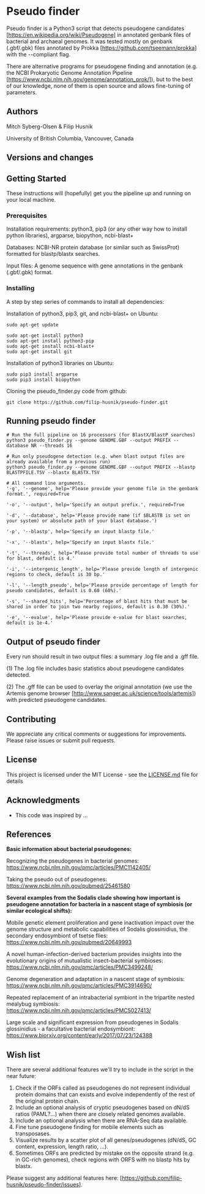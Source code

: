 # Pseudo finder
Pseudo finder is a Python3 script that detects pseudogene candidates [https://en.wikipedia.org/wiki/Pseudogene] in annotated genbank files of bacterial and archaeal genomes. It was tested mostly on genbank (.gbf/.gbk) files annotated by Prokka [https://github.com/tseemann/prokka] with the --compliant flag.

There are alternative programs for pseudogene finding and annotation (e.g. the NCBI Prokaryotic Genome Annotation Pipeline [https://www.ncbi.nlm.nih.gov/genome/annotation_prok/]), but to the best of our knowledge, none of them is open source and allows fine-tuning of parameters.


## Authors
Mitch Syberg-Olsen & Filip Husnik

University of British Columbia, Vancouver, Canada

## Versions and changes


## Getting Started

These instructions will (hopefully) get you the pipeline up and running on your local machine.

### Prerequisites

Installation requirements: python3, pip3 (or any other way how to install python libraries), argparse, biopython, ncbi-blast+

Databases: NCBI-NR protein database (or similar such as SwissProt) formatted for blastp/blastx searches.

Input files: A genome sequence with gene annotations in the genbank (.gbf/.gbk) format.


### Installing

A step by step series of commands to install all dependencies:

Installation of python3, pip3, git, and ncbi-blast+ on Ubuntu:
```
sudo apt-get update

sudo apt-get install python3
sudo apt-get install python3-pip
sudo apt-get install ncbi-blast+
sudo apt-get install git
```

Installation of python3 libraries on Ubuntu:
```
sudo pip3 install argparse
sudo pip3 install biopython
```

Cloning the pseudo_finder.py code from github:
```
git clone https://github.com/filip-husnik/pseudo-finder.git
```

## Running pseudo finder

```
# Run the full pipeline on 16 processors (for BlastX/BlastP searches)
python3 pseudo_finder.py --genome GENOME.GBF --output PREFIX --database NR --threads 16 

# Run only pseudogene detection (e.g. when blast output files are already available from a previous run)
python3 pseudo_finder.py --genome GENOME.GBF --output PREFIX --blastp BLASTPFILE.TSV --blastx BLASTX.TSV
```

```
# All command line arguments.
'-g', '--genome', help='Please provide your genome file in the genbank format.', required=True

'-o', '--output', help='Specify an output prefix.', required=True

'-d', '--database', help='Please provide name (if $BLASTB is set on your system) or absolute path of your blast database.')

'-p', '--blastp', help='Specify an input blastp file.'

'-x', '--blastx', help='Specify an input blastx file.'

'-t', '--threads', help='Please provide total number of threads to use for blast, default is 4.'

'-i', '--intergenic_length', help='Please provide length of intergenic regions to check, default is 30 bp.'

'-l', '--length_pseudo', help='Please provide percentage of length for pseudo candidates, default is 0.60 (60%).'

'-s', '--shared_hits', help='Percentage of blast hits that must be shared in order to join two nearby regions, default is 0.30 (30%).'

'-e', '--evalue', help='Please provide e-value for blast searches, default is 1e-4.'
```

## Output of pseudo finder
Every run should result in two output files: a summary .log file and a .gff file.

(1) The .log file includes basic statistics about pseudogene candidates detected.

(2) The .gff file can be used to overlay the original annotation (we use the Artemis genome browser [http://www.sanger.ac.uk/science/tools/artemis]) with predicted pseudogene candidates.

## Contributing

We appreciate any critical comments or suggestions for improvements. Please raise issues or submit pull requests.

## License

This project is licensed under the MIT License - see the [LICENSE.md](LICENSE.md) file for details

## Acknowledgments

* This code was inspired by ...

## References

**Basic information about bacterial pseudogenes:**

Recognizing the pseudogenes in bacterial genomes: https://www.ncbi.nlm.nih.gov/pmc/articles/PMC1142405/

Taking the pseudo out of pseudogenes: https://www.ncbi.nlm.nih.gov/pubmed/25461580

**Several examples from the Sodalis clade showing how important is pseudogene annotation for bacteria in a nascent stage of symbiosis (or similar ecological shifts):**

Mobile genetic element proliferation and gene inactivation impact over the genome structure and metabolic capabilities of Sodalis glossinidius, the secondary endosymbiont of tsetse flies: https://www.ncbi.nlm.nih.gov/pubmed/20649993

A novel human-infection-derived bacterium provides insights into the evolutionary origins of mutualistic insect–bacterial symbioses: https://www.ncbi.nlm.nih.gov/pmc/articles/PMC3499248/

Genome degeneration and adaptation in a nascent stage of symbiosis: https://www.ncbi.nlm.nih.gov/pmc/articles/PMC3914690/

Repeated replacement of an intrabacterial symbiont in the tripartite nested mealybug symbiosis: https://www.ncbi.nlm.nih.gov/pmc/articles/PMC5027413/

Large scale and significant expression from pseudogenes in Sodalis glossinidius - a facultative bacterial endosymbiont: https://www.biorxiv.org/content/early/2017/07/23/124388

## Wish list
There are several additional features we'll try to include in the script in the near future:

1. Check if the ORFs called as pseudogenes do not represent individual protein domains that can exists and evolve independently of the rest of the original protein chain.
2. Include an optional analysis of cryptic pseudogenes based on dN/dS ratios (PAML?...) when there are closely related genomes available.
3. Include an optional analysis when there are RNA-Seq data available.
4. Fine tune pseudogene finding for mobile elements such as transposases.
5. Visualize results by a scatter plot of all genes/pseudogenes (dN/dS, GC content, expression, length ratio, ...).
6. Sometimes ORFs are predicted by mistake on the opposite strand (e.g. in GC-rich genomes), check regions with ORFS with no blastp hits by blastx.

Please suggest any additional features here: [https://github.com/filip-husnik/pseudo-finder/issues].
